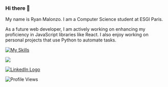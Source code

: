 ### Hi there 👋

My name is Ryan Malonzo. I am a Computer Science student at ESGI Paris.

As a future web developer, I am actively working on enhancing my proficiency in JavaScript libraries like React.
I also enjoy working on personal projects that use Python to automate tasks.

[![My Skills](https://skillicons.dev/icons?i=react,nodejs,javascript,html,css,python,bots,git,figma&perline=3)](https://skillicons.dev)

![](http://github-profile-summary-cards.vercel.app/api/cards/repos-per-language?username=yusa-ai&theme=default)

<a href="https://www.linkedin.com/in/ryan-malonzo/">
  <img alt="LinkedIn Logo" src="https://img.shields.io/badge/LinkedIn-0077B5?style=for-the-badge&logo=linkedin&logoColor=white" />
</a>

![Profile Views](https://komarev.com/ghpvc/?username=yusa-ai) 
